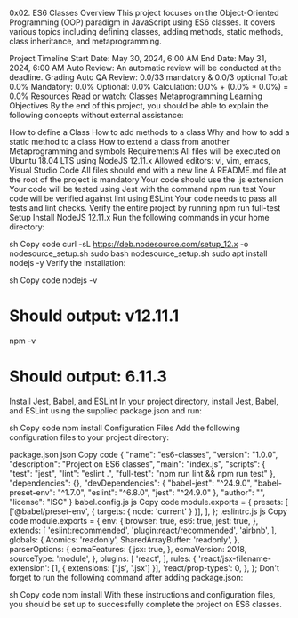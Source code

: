 0x02. ES6 Classes
Overview
This project focuses on the Object-Oriented Programming (OOP) paradigm in JavaScript using ES6 classes. It covers various topics including defining classes, adding methods, static methods, class inheritance, and metaprogramming.

Project Timeline
Start Date: May 30, 2024, 6:00 AM
End Date: May 31, 2024, 6:00 AM
Auto Review: An automatic review will be conducted at the deadline.
Grading
Auto QA Review: 0.0/33 mandatory & 0.0/3 optional
Total: 0.0%
Mandatory: 0.0%
Optional: 0.0%
Calculation: 0.0% + (0.0% * 0.0%) = 0.0%
Resources
Read or watch:
Classes
Metaprogramming
Learning Objectives
By the end of this project, you should be able to explain the following concepts without external assistance:

How to define a Class
How to add methods to a class
Why and how to add a static method to a class
How to extend a class from another
Metaprogramming and symbols
Requirements
All files will be executed on Ubuntu 18.04 LTS using NodeJS 12.11.x
Allowed editors: vi, vim, emacs, Visual Studio Code
All files should end with a new line
A README.md file at the root of the project is mandatory
Your code should use the .js extension
Your code will be tested using Jest with the command npm run test
Your code will be verified against lint using ESLint
Your code needs to pass all tests and lint checks. Verify the entire project by running npm run full-test
Setup
Install NodeJS 12.11.x
Run the following commands in your home directory:

sh
Copy code
curl -sL https://deb.nodesource.com/setup_12.x -o nodesource_setup.sh
sudo bash nodesource_setup.sh
sudo apt install nodejs -y
Verify the installation:

sh
Copy code
nodejs -v
# Should output: v12.11.1

npm -v
# Should output: 6.11.3
Install Jest, Babel, and ESLint
In your project directory, install Jest, Babel, and ESLint using the supplied package.json and run:

sh
Copy code
npm install
Configuration Files
Add the following configuration files to your project directory:

package.json
json
Copy code
{
  "name": "es6-classes",
  "version": "1.0.0",
  "description": "Project on ES6 classes",
  "main": "index.js",
  "scripts": {
    "test": "jest",
    "lint": "eslint .",
    "full-test": "npm run lint && npm run test"
  },
  "dependencies": {},
  "devDependencies": {
    "babel-jest": "^24.9.0",
    "babel-preset-env": "^1.7.0",
    "eslint": "^6.8.0",
    "jest": "^24.9.0"
  },
  "author": "",
  "license": "ISC"
}
babel.config.js
js
Copy code
module.exports = {
  presets: [
    ['@babel/preset-env', { targets: { node: 'current' } }],
  ],
};
.eslintrc.js
js
Copy code
module.exports = {
  env: {
    browser: true,
    es6: true,
    jest: true,
  },
  extends: [
    'eslint:recommended',
    'plugin:react/recommended',
    'airbnb',
  ],
  globals: {
    Atomics: 'readonly',
    SharedArrayBuffer: 'readonly',
  },
  parserOptions: {
    ecmaFeatures: {
      jsx: true,
    },
    ecmaVersion: 2018,
    sourceType: 'module',
  },
  plugins: [
    'react',
  ],
  rules: {
    'react/jsx-filename-extension': [1, { extensions: ['.js', '.jsx'] }],
    'react/prop-types': 0,
  },
};
Don't forget to run the following command after adding package.json:

sh
Copy code
npm install
With these instructions and configuration files, you should be set up to successfully complete the project on ES6 classes.

